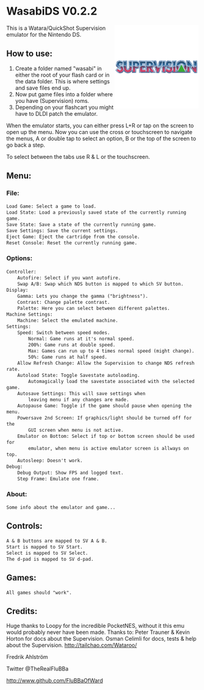 # WasabiDS V0.2.2

<img align="right" width="220" src="./logo.png" />

This is a Watara/QuickShot Supervision emulator for the Nintendo DS.

## How to use:

1. Create a folder named "wasabi" in either the root of your flash card or in the data folder.
This is where settings and save files end up.
2. Now put game files into a folder where you have (Supervision) roms.
3. Depending on your flashcart you might have to DLDI patch the emulator.

When the emulator starts, you can either press L+R or tap on the screen to open
up the menu.
Now you can use the cross or touchscreen to navigate the menus, A or double tap
to select an option, B or the top of the screen to go back a step.

To select between the tabs use R & L or the touchscreen.

## Menu:

### File:
	Load Game: Select a game to load.
	Load State: Load a previously saved state of the currently running game.
	Save State: Save a state of the currently running game.
	Save Settings: Save the current settings.
	Eject Game: Eject the cartridge from the console.
	Reset Console: Reset the currently running game.

### Options:
	Controller:
		Autofire: Select if you want autofire.
		Swap A/B: Swap which NDS button is mapped to which SV button.
	Display:
		Gamma: Lets you change the gamma ("brightness").
		Contrast: Change palette contrast.
		Palette: Here you can select between different palettes.
	Machine Settings:
		Machine: Select the emulated machine.
	Settings:
		Speed: Switch between speed modes.
			Normal: Game runs at it's normal speed.
			200%: Game runs at double speed.
			Max: Games can run up to 4 times normal speed (might change).
			50%: Game runs at half speed.
		Allow Refresh Change: Allow the Supervision to change NDS refresh rate.
		Autoload State: Toggle Savestate autoloading.
			Automagically load the savestate associated with the selected game.
		Autosave Settings: This will save settings when
			leaving menu if any changes are made.
		Autopause Game: Toggle if the game should pause when opening the menu.
		Powersave 2nd Screen: If graphics/light should be turned off for the
			GUI screen when menu is not active.
		Emulator on Bottom: Select if top or bottom screen should be used for
			emulator, when menu is active emulator screen is allways on top.
		Autosleep: Doesn't work.
	Debug:
		Debug Output: Show FPS and logged text.
		Step Frame: Emulate one frame.

### About:
	Some info about the emulator and game...


## Controls:
	A & B buttons are mapped to SV A & B.
	Start is mapped to SV Start.
	Select is mapped to SV Select.
	The d-pad is mapped to SV d-pad.

## Games:
	All games should "work".

## Credits:

Huge thanks to Loopy for the incredible PocketNES, without it this emu would
probably never have been made.
Thanks to:
	Peter Trauner & Kevin Horton for docs about the Supervision.
	Osman Celimli for docs, tests & help about the Supervision. http://tailchao.com/Wataroo/


Fredrik Ahlström

Twitter @TheRealFluBBa

http://www.github.com/FluBBaOfWard
